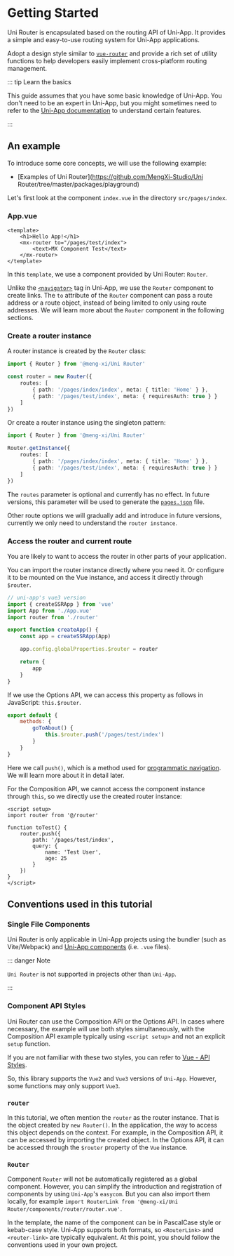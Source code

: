 # Getting Started

Uni Router is encapsulated based on the routing API of Uni-App. It provides a simple and easy-to-use routing system for Uni-App applications.

Adopt a design style similar to [`vue-router`](https://router.vuejs.org/) and provide a rich set of utility functions to help developers easily implement cross-platform routing management.

::: tip Learn the basics

This guide assumes that you have some basic knowledge of Uni-App. You don't need to be an expert in Uni-App, but you might sometimes need to refer to the [Uni-App documentation](https://uniapp.dcloud.net.cn/) to
understand certain features.

:::

## An example

To introduce some core concepts, we will use the following example:

- [Examples of Uni Router](https://github.com/MengXi-Studio/Uni Router/tree/master/packages/playground)

Let's first look at the component `index.vue` in the directory `src/pages/index`.

### App.vue

```vue
<template>
	<h1>Hello App!</h1>
	<mx-router to="/pages/test/index">
		<text>MX Component Test</text>
	</mx-router>
</template>
```

In this `template`, we use a component provided by Uni Router: `Router`.

Unlike the [`<navigator>`](https://uniapp.dcloud.net.cn/component/navigator.html) tag in Uni-App, we use the `Router` component to create links. The `to` attribute of the `Router` component can pass a route address or a
route object, instead of being limited to only using route addresses. We will learn more about the `Router` component in the following sections.

### Create a router instance

A router instance is created by the `Router` class:

```ts
import { Router } from '@meng-xi/Uni Router'

const router = new Router({
	routes: [
		{ path: '/pages/index/index', meta: { title: 'Home' } },
		{ path: '/pages/test/index', meta: { requiresAuth: true } }
	]
})
```

Or create a router instance using the singleton pattern:

```ts
import { Router } from '@meng-xi/Uni Router'

Router.getInstance({
	routes: [
		{ path: '/pages/index/index', meta: { title: 'Home' } },
		{ path: '/pages/test/index', meta: { requiresAuth: true } }
	]
})
```

The `routes` parameter is optional and currently has no effect. In future versions, this parameter will be used to generate the [`pages.json`](https://uniapp.dcloud.net.cn/collocation/pages.html) file.

Other route options we will gradually add and introduce in future versions, currently we only need to understand the `router instance`.

### Access the router and current route

You are likely to want to access the router in other parts of your application.

You can import the router instance directly where you need it. Or configure it to be mounted on the Vue instance, and access it directly through `$router`.

```ts
// uni-app's vue3 version
import { createSSRApp } from 'vue'
import App from './App.vue'
import router from './router'

export function createApp() {
	const app = createSSRApp(App)

	app.config.globalProperties.$router = router

	return {
		app
	}
}
```

If we use the Options API, we can access this property as follows in JavaScript: `this.$router`.

```js
export default {
	methods: {
		goToAbout() {
			this.$router.push('/pages/test/index')
		}
	}
}
```

Here we call `push()`, which is a method used for [programmatic navigation](). We will learn more about it in detail later.

For the Composition API, we cannot access the component instance through `this`, so we directly use the created router instance:

```vue
<script setup>
import router from '@/router'

function toTest() {
	router.push({
		path: '/pages/test/index',
		query: {
			name: 'Test User',
			age: 25
		}
	})
}
</script>
```

## Conventions used in this tutorial

### Single File Components

Uni Router is only applicable in Uni-App projects using the bundler (such as Vite/Webpack) and [Uni-App components](https://uniapp.dcloud.net.cn/tutorial/vue3-components.html) (i.e. `.vue` files).

::: danger Note

`Uni Router` is not supported in projects other than `Uni-App`.

:::

### Component API Styles

Uni Router can use the Composition API or the Options API. In cases where necessary, the example will use both styles simultaneously, with the Composition API example typically using `<script setup>` and not an explicit
`setup` function.

If you are not familiar with these two styles, you can refer to [Vue - API Styles](https://cn.vuejs.org/guide/introduction.html#api-styles).

So, this library supports the `Vue2` and `Vue3` versions of `Uni-App`. However, some functions may only support `Vue3`.

### `router`

In this tutorial, we often mention the `router` as the router instance. That is the object created by `new Router()`. In the application, the way to access this object depends on the context. For example, in the
Composition API, it can be accessed by importing the created object. In the Options API, it can be accessed through the `$router` property of the `Vue` instance.

### `Router`

Component `Router` will not be automatically registered as a global component. However, you can simplify the introduction and registration of components by using `Uni-App`'s `easycom`. But you can also import them
locally, for example `import RouterLink from '@meng-xi/Uni Router/components/router/router.vue'`.

In the template, the name of the component can be in PascalCase style or kebab-case style. Uni-App supports both formats, so `<RouterLink>` and `<router-link>` are typically equivalent. At this point, you should follow
the conventions used in your own project.
